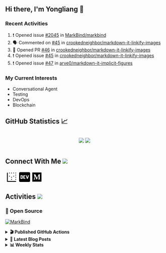 ## Hi there, I'm Yongliang 👋

### Recent Activities

<!--START_SECTION:activity-->
1. ❗️ Opened issue [#2045](https://github.com/MarkBind/markbind/issues/2045) in [MarkBind/markbind](https://github.com/MarkBind/markbind)
2. 🗣 Commented on [#45](https://github.com/crookedneighbor/markdown-it-linkify-images/issues/45) in [crookedneighbor/markdown-it-linkify-images](https://github.com/crookedneighbor/markdown-it-linkify-images)
3. 💪 Opened PR [#46](https://github.com/crookedneighbor/markdown-it-linkify-images/pull/46) in [crookedneighbor/markdown-it-linkify-images](https://github.com/crookedneighbor/markdown-it-linkify-images)
4. ❗️ Opened issue [#45](https://github.com/crookedneighbor/markdown-it-linkify-images/issues/45) in [crookedneighbor/markdown-it-linkify-images](https://github.com/crookedneighbor/markdown-it-linkify-images)
5. ❗️ Opened issue [#47](https://github.com/arve0/markdown-it-implicit-figures/issues/47) in [arve0/markdown-it-implicit-figures](https://github.com/arve0/markdown-it-implicit-figures)
<!--END_SECTION:activity-->

### My Current Interests

- Conversational Agent
- Testing
- DevOps
- Blockchain

## GitHub Statistics :chart_with_upwards_trend:
<div align="center">
<div style="display: flex; align-items: center; justify-content: center;">

[![](https://github-readme-stats-tlylt.vercel.app/api?username=tlylt&show_icons=true&theme=tokyonight&hide_border=true&locale=en)](https://github.com/tlylt)
[![](https://github-readme-streak-stats.herokuapp.com/?user=tlylt&theme=tokyonight&hide_border=true)](https://github.com/tlylt)
</div>
</div>

## Connect With Me <img src="https://media.giphy.com/media/2wh5K5yE3ulp3xgYcG/giphy-downsized.gif" width="30">

<a href="https://www.yongliangliu.com/" target="_blank"><img align="center" src="static/site-icon.png" alt="yongliangliu.com" height="40" width="40" /></a>
<a href="https://dev.to/tlylt" target="_blank"><img align="center" src="static/dev-badge.svg" alt="dev.to/tlylt" height="35" width="35" /></a>
<a href="https://tlylt.medium.com" target="_blank"><img align="center" src="static/medium.png" alt="tlylt.medium.com" height="35" width="35" /></a>

## Activities <img src="https://media.giphy.com/media/WUlplcMpOCEmTGBtBW/giphy.gif" width="30">

### 🔭 Open Source

[![MarkBind](https://github-readme-stats-tlylt.vercel.app/api/pin/?username=markbind&repo=markbind)](https://github.com/MarkBind/markbind)

<details>
<summary> <b>🎬 Published GitHub Actions </b> </summary>

[![install-graphviz](https://github-readme-stats-tlylt.vercel.app/api/pin/?username=tlylt&repo=install-graphviz)](https://github.com/tlylt/install-graphviz)

[![reposense-action](https://github-readme-stats-tlylt.vercel.app/api/pin/?username=tlylt&repo=reposense-action)](https://github.com/tlylt/reposense-action)

[![markbin-action](https://github-readme-stats-tlylt.vercel.app/api/pin/?username=markbind&repo=markbind-action)](https://github.com/MarkBind/markbind-action)

</details>

<details>
<summary> <b>📕 Latest Blog Posts</b> </summary>

<!-- BLOG-POST-LIST:START -->
- [Repository Pattern, Revisited](https://www.yongliangliu.com/blog/repository-pattern-revisited/)
- [Open Source Software &lpar;OSS&rpar; Developer Journey](https://www.yongliangliu.com/blog/oss-dev-logs/)
- [Crossing abstraction barrier between parent and child class](https://www.yongliangliu.com/blog/cross-abstraction-barrier-between-parent-child/)
- [Intermediate GitHub CI Workflow Walk Through](https://www.yongliangliu.com/blog/intermediate-github-ci-workflow-walk-through/)
- [RooFind](https://www.yongliangliu.com/blog/roofind/)
<!-- BLOG-POST-LIST:END -->

</details>

<details>
<summary> <b>📊 Weekly Stats</b> </summary>

<!--START_SECTION:waka-->
![Code Time](http://img.shields.io/badge/Code%20Time-599%20hrs%2013%20mins-blue)

**🐱 My GitHub Data** 

> 🏆 4,415 Contributions in the Year 2022
 > 
> 📦 322.0 kB Used in GitHub's Storage 
 > 
> 🚫 Not Opted to Hire
 > 
> 📜 133 Public Repositories 
 > 
> 🔑 24 Private Repositories  
 > 
**I'm an Early 🐤** 

```text
🌞 Morning    387 commits    ███████░░░░░░░░░░░░░░░░░░   30.09% 
🌆 Daytime    311 commits    ██████░░░░░░░░░░░░░░░░░░░   24.18% 
🌃 Evening    487 commits    █████████░░░░░░░░░░░░░░░░   37.87% 
🌙 Night      101 commits    ██░░░░░░░░░░░░░░░░░░░░░░░   7.85%

```
📅 **I'm Most Productive on Friday** 

```text
Monday       163 commits    ███░░░░░░░░░░░░░░░░░░░░░░   12.67% 
Tuesday      114 commits    ██░░░░░░░░░░░░░░░░░░░░░░░   8.86% 
Wednesday    195 commits    ███░░░░░░░░░░░░░░░░░░░░░░   15.16% 
Thursday     198 commits    ███░░░░░░░░░░░░░░░░░░░░░░   15.4% 
Friday       270 commits    █████░░░░░░░░░░░░░░░░░░░░   21.0% 
Saturday     188 commits    ███░░░░░░░░░░░░░░░░░░░░░░   14.62% 
Sunday       158 commits    ███░░░░░░░░░░░░░░░░░░░░░░   12.29%

```


📊 **This Week I Spent My Time On** 

```text
⌚︎ Time Zone: Asia/Singapore

💬 Programming Languages: 
JavaScript               5 hrs 50 mins       ███████████████░░░░░░░░░░   61.04% 
Markdown                 2 hrs 11 mins       █████░░░░░░░░░░░░░░░░░░░░   22.91% 
YAML                     37 mins             █░░░░░░░░░░░░░░░░░░░░░░░░   6.47% 
JSON                     24 mins             █░░░░░░░░░░░░░░░░░░░░░░░░   4.23% 
Vue.js                   11 mins             ░░░░░░░░░░░░░░░░░░░░░░░░░   2.03%

```


 Last Updated on 03/12/2022 00:34:36 UTC
<!--END_SECTION:waka-->

</details>
